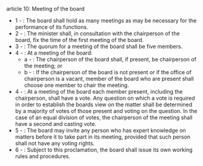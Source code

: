 article 10: Meeting of the board

<ul>
			<li>1 - : The board shall hold as many meetings as may be necessary for the performance of its functions. <ul>
			</ul></li>			<li>2 - : The minister shall, in consultation with the chairperson of the board, fix the time of the first meeting of the board. <ul>
			</ul></li>			<li>3 - : The quorum for a meeting of the board shall be five members. <ul>
			</ul></li>			<li>4 - : At a meeting of the board: <ul>
						<li>a - : The chairperson of the board shall, if present, be chairperson of the meeting; or<ul>
						</ul></li>						<li>b - : If the chairperson of the board is not present or if the office of chairperson is a vacant, member of the board who are present shall choose one member to chair the meeting. <ul>
						</ul></li>			</ul></li>			<li>4 - : At a meeting of the board each member present, including the chairperson, shall have a vote. Any question on which a vote is required in order to establish the boards view on the matter shall be determined by a majority of votes of those present and voting on the question. In the case of an equal division of votes, the chairperson of the meeting shall have a second and casting vote. <ul>
			</ul></li>			<li>5 - : The board may invite any person who has expert knowledge on matters before it to take part in its meeting, provided that such person shall not have any voting rights. <ul>
			</ul></li>			<li>6 - : Subject to this proclamation, the board shall issue its own working rules and procedures. <ul>
			</ul></li></ul>